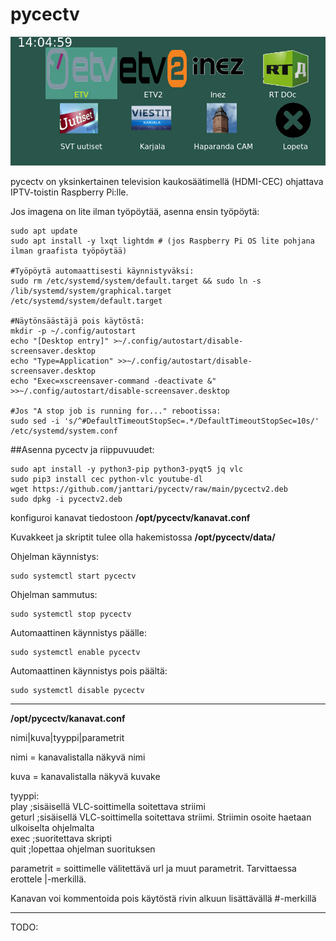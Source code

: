 # pycectv
  
![](https://raw.githubusercontent.com/janttari/pycectv/main/doc/paaikkuna.png)
  

pycectv on yksinkertainen television kaukosäätimellä (HDMI-CEC) ohjattava IPTV-toistin Raspberry Pi:lle.
  
Jos imagena on lite ilman työpöytää, asenna ensin työpöytä:

    sudo apt update
    sudo apt install -y lxqt lightdm # (jos Raspberry Pi OS lite pohjana ilman graafista työpöytää)  
    
    #Työpöytä automaattisesti käynnistyväksi:
    sudo rm /etc/systemd/system/default.target && sudo ln -s /lib/systemd/system/graphical.target /etc/systemd/system/default.target
    
    #Näytönsäästäjä pois käytöstä:
    mkdir -p ~/.config/autostart
    echo "[Desktop entry]" >~/.config/autostart/disable-screensaver.desktop
    echo "Type=Application" >>~/.config/autostart/disable-screensaver.desktop
    echo "Exec=xscreensaver-command -deactivate &" >>~/.config/autostart/disable-screensaver.desktop
    
    #Jos "A stop job is running for..." rebootissa:
    sudo sed -i 's/^#DefaultTimeoutStopSec=.*/DefaultTimeoutStopSec=10s/' /etc/systemd/system.conf
    

     
     
##Asenna pycectv ja riippuvuudet:  

    sudo apt install -y python3-pip python3-pyqt5 jq vlc
    sudo pip3 install cec python-vlc youtube-dl
    wget https://github.com/janttari/pycectv/raw/main/pycectv2.deb
    sudo dpkg -i pycectv2.deb
  

  

konfiguroi kanavat tiedostoon **/opt/pycectv/kanavat.conf**  
  
Kuvakkeet ja skriptit tulee olla hakemistossa **/opt/pycectv/data/**  

Ohjelman käynnistys:
  
    sudo systemctl start pycectv

Ohjelman sammutus:  
  
    sudo systemctl stop pycectv


Automaattinen käynnistys päälle:  
  
    sudo systemctl enable pycectv

Automaattinen käynnistys pois päältä:
  
    sudo systemctl disable pycectv


-------
**/opt/pycectv/kanavat.conf**

 nimi|kuva|tyyppi|parametrit  
  
 nimi = kanavalistalla näkyvä nimi  
  
 kuva = kanavalistalla näkyvä kuvake  
 

 tyyppi:  
 play   ;sisäisellä VLC-soittimella soitettava striimi  
 geturl ;sisäisellä VLC-soittimella soitettava striimi. Striimin osoite haetaan ulkoiselta ohjelmalta  
 exec   ;suoritettava skripti  
 quit   ;lopettaa ohjelman suorituksen  
  
 parametrit = soittimelle välitettävä url ja muut parametrit. Tarvittaessa erottele |-merkillä.  
  
 Kanavan voi kommentoida pois käytöstä rivin alkuun lisättävällä #-merkillä    
 
-------
  
TODO:  
  

  

  
  
  


